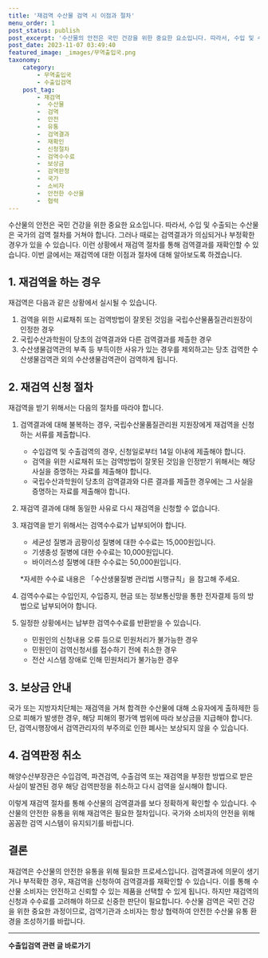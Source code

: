 ```yaml
---
title: '재검역 수산물 검역 시 이점과 절차'
menu_order: 1
post_status: publish
post_excerpt: '수산물의 안전은 국민 건강을 위한 중요한 요소입니다. 따라서, 수입 및 수출되는 수산물은 국가의 검역 절차를 거쳐야 합니다. 그러나 때로는 검역결과가 의심되거나 부정확한 경우가 있을 수 있습니다. 이런 상황에서 재검역 절차를 통해 검역결과를 재확인할 수 있습니다. 이번 글에서는 재검역에 대한 이점과 절차에 대해 알아보도록 하겠습니다.'
post_date: 2023-11-07 03:49:40
featured_image: _images/무역출입국.png
taxonomy:
    category:
        - 무역출입국
        - 수출입검역
    post_tag:
        - 재검역
        -  수산물
        -  검역
        -  안전
        -  유통
        -  검역결과
        -  재확인
        -  신청절차
        -  검역수수료
        -  보상금
        -  검역판정
        -  국가
        -  소비자
        -  안전한 수산물
        -  협력
---
```




수산물의 안전은 국민 건강을 위한 중요한 요소입니다. 따라서, 수입 및 수출되는 수산물은 국가의 검역 절차를 거쳐야 합니다. 그러나 때로는 검역결과가 의심되거나 부정확한 경우가 있을 수 있습니다. 이런 상황에서 재검역 절차를 통해 검역결과를 재확인할 수 있습니다. 이번 글에서는 재검역에 대한 이점과 절차에 대해 알아보도록 하겠습니다.

## 1. 재검역을 하는 경우

재검역은 다음과 같은 상황에서 실시될 수 있습니다.

1. 검역을 위한 시료채취 또는 검역방법이 잘못된 것임을 국립수산물품질관리원장이 인정한 경우
2. 국립수산과학원이 당초의 검역결과와 다른 검역결과를 제출한 경우
3. 수산생물검역관의 부족 등 부득이한 사유가 있는 경우를 제외하고는 당초 검역한 수산생물검역관 외의 수산생물검역관이 검역하게 됩니다. 

## 2. 재검역 신청 절차

재검역을 받기 위해서는 다음의 절차를 따라야 합니다.

1. 검역결과에 대해 불복하는 경우, 국립수산물품질관리원 지원장에게 재검역을 신청하는 서류를 제출합니다.
   - 수입검역 및 수출검역의 경우, 신청일로부터 14일 이내에 제출해야 합니다.
   - 검역을 위한 시료채취 또는 검역방법이 잘못된 것임을 인정받기 위해서는 해당 사실을 증명하는 자료를 제출해야 합니다.
   - 국립수산과학원이 당초의 검역결과와 다른 결과를 제출한 경우에는 그 사실을 증명하는 자료를 제출해야 합니다.

2. 재검역 결과에 대해 동일한 사유로 다시 재검역을 신청할 수 없습니다.

3. 재검역을 받기 위해서는 검역수수료가 납부되어야 합니다.
   - 세균성 질병과 곰팡이성 질병에 대한 수수료는 15,000원입니다.
   - 기생충성 질병에 대한 수수료는 10,000원입니다.
   - 바이러스성 질병에 대한 수수료는 50,000원입니다.

   *자세한 수수료 내용은 「수산생물질병 관리법 시행규칙」을 참고해 주세요.

4. 검역수수료는 수입인지, 수입증지, 현금 또는 정보통신망을 통한 전자결제 등의 방법으로 납부되어야 합니다.

5. 일정한 상황에서는 납부한 검역수수료를 반환받을 수 있습니다.
   - 민원인의 신청내용 오류 등으로 민원처리가 불가능한 경우
   - 민원인이 검역신청서를 접수하기 전에 취소한 경우
   - 전산 시스템 장애로 인해 민원처리가 불가능한 경우

## 3. 보상금 안내

국가 또는 지방자치단체는 재검역을 거쳐 합격한 수산물에 대해 소유자에게 출하제한 등으로 피해가 발생한 경우, 해당 피해의 평가액 범위에 따라 보상금을 지급해야 합니다. 단, 검역시행장에서 검역관리자의 부주의로 인한 폐사는 보상되지 않을 수 있습니다.

## 4. 검역판정 취소

해양수산부장관은 수입검역, 파견검역, 수출검역 또는 재검역을 부정한 방법으로 받은 사실이 발견된 경우 해당 검역판정을 취소하고 다시 검역을 실시해야 합니다.

이렇게 재검역 절차를 통해 수산물의 검역결과를 보다 정확하게 확인할 수 있습니다. 수산물의 안전한 유통을 위해 재검역은 필요한 절차입니다. 국가와 소비자의 안전을 위해 꼼꼼한 검역 시스템이 유지되기를 바랍니다.

## 결론

재검역은 수산물의 안전한 유통을 위해 필요한 프로세스입니다. 검역결과에 의문이 생기거나 부적확한 경우, 재검역을 신청하여 검역결과를 재확인할 수 있습니다. 이를 통해 수산물 소비자는 안전하고 신뢰할 수 있는 제품을 선택할 수 있게 됩니다. 하지만 재검역의 신청과 수수료를 고려해야 하므로 신중한 판단이 필요합니다. 수산물 검역은 국민 건강을 위한 중요한 과정이므로, 검역기관과 소비자는 항상 협력하여 안전한 수산물 유통 환경을 조성하기를 바랍니다.
<!-- wp:separator -->
<hr class="wp-block-separator has-alpha-channel-opacity"/>
<!-- /wp:separator -->

<!-- wp:group {"backgroundColor":"base","layout":{"type":"constrained"}} -->
<div class="wp-block-group has-base-background-color has-background"><!-- wp:paragraph {"align":"center","fontSize":"medium"} -->
<p class="has-text-align-center has-large-font-size"><strong>수출입검역 관련 글 바로가기</strong></p>
<!-- /wp:paragraph -->


<!-- wp:latest-posts
{"categories":[{"id":15006,"count":19,"description":"","link":"https://uknowlaw.com/category/%ec%88%98%ec%b6%9c%ec%9e%85%ea%b2%80%ec%97%ad/","name":"수출입검역","slug":"수출입검역","taxonomy":"category","parent":0,"meta":[],"_links":{"self":[{"href":"https://uknowlaw.com/wp-json/wp/v2/categories/15006"}],"collection":[{"href":"https://uknowlaw.com/wp-json/wp/v2/categories"}],"about":[{"href":"https://uknowlaw.com/wp-json/wp/v2/taxonomies/category"}],"wp:post_type":[{"href":"https://uknowlaw.com/wp-json/wp/v2/posts?categories=15006"}],"curies":[{"name":"wp","href":"https://api.w.org/{rel}","templated":true}]}}],"postsToShow":100,"excerptLength":28,"postLayout":"grid","columns":2,"featuredImageAlign":"left","featuredImageSizeSlug":"large","fontSize":"small"} /--></div>
<!-- /wp:group -->